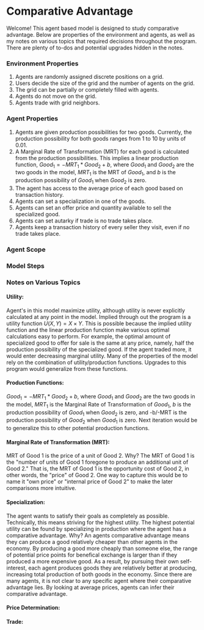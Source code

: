 # Comparative Advantage

Welcome! This agent based model is designed to study comparative advantage. Below are properties of the environment and agents, as well as my notes on various topics that required decisions throughout the program. There are plenty of to-dos and potential upgrades hidden in the notes.

### Environment Properties
1. Agents are randomly assigned discrete positions on a grid.
2. Users decide the size of the grid and the number of agents on the grid.
3. The grid can be partially or completely filled with agents.
5. Agents do not move on the grid.
6. Agents trade with grid neighbors.

### Agent Properties
1. Agents are given production possibilities for two goods. Currently, the production possibility for both goods ranges from 1 to 10 by units of 0.01.
2. A Marginal Rate of Transformation (MRT) for each good is calculated from the production possibilities. This implies a linear production function, $Good_1 = -MRT_1*Good_2 + b$, where $Good_1$ and $Good_2$ are the two goods in the model, $MRT_1$ is the MRT of $Good_1$, and $b$ is the production possibility of $Good_1$ when $Good_2$ is zero.
3. The agent has access to the average price of each good based on transaction history.
4. Agents can set a specialization in one of the goods.
5. Agents can set an offer price and quantity available to sell the specialized good.
6. Agents can set autarky if trade is no trade takes place.
7. Agents keep a transaction history of every seller they visit, even if no trade takes place.

### Agent Scope

### Model Steps

### Notes on Various Topics
#### Utility:
Agent's in this model maximize utility, although utility is never explicitly calculated at any point in the model. Implied through out the program is a utility function $U(X,Y) = X \times Y$. This is possible because the implied utility function and the linear production function make various optimal calculations easy to perform. For example, the optimal amount of specialized good to offer for sale is the same at any price, namely, half the production possibility of the specialized good. If the agent traded more, it would enter decreasing marginal utility. Many of the properties of the model rely on the combination of utility/production functions. Upgrades to this program would generalize from these functions.

#### Production Functions:
$Good_1 = -MRT_1*Good_2 + b$, where $Good_1$ and $Good_2$ are the two goods in the model, $MRT_1$ is the Marginal Rate of Transformation of $Good_1$, $b$ is the production possibility of $Good_1$ when $Good_2$ is zero, and -b/-MRT is the production possibility of $Good_2$ when $Good_1$ is zero. Next iteration would be to generalize this to other potential production functions.

#### Marginal Rate of Transformation (MRT):
MRT of Good 1 is the price of a unit of Good 2. Why? The MRT of Good 1 is the "number of units of Good 1 foregone to produce an additional unit of Good 2." That is, the MRT of Good 1 is the opportunity cost of Good 2, in other words, the "price" of Good 2. One way to capture this would be to name it "own price" or "internal price of Good 2" to make the later comparisons more intuitive.

#### Specialization:
The agent wants to satisfy their goals as completely as possible. Technically, this means striving for the highest utility. The highest potential utility can be found by specializing in production where the agent has a comparative advantage. Why? An agents comparative advantage means they can produce a good relatively cheaper than other agents in the economy. By producing a good more cheaply than someone else, the range of potential price points for benefical exchange is larger than if they produced a more expensive good. As a result, by pursuing their own self-interest, each agent produces goods they are relatively better at producing, increasing total production of both goods in the economy. Since there are many agents, it is not clear to any specific agent where their comparative advantage lies. By looking at average prices, agents can infer their comparative advantage.

#### Price Determination:
#### Trade: